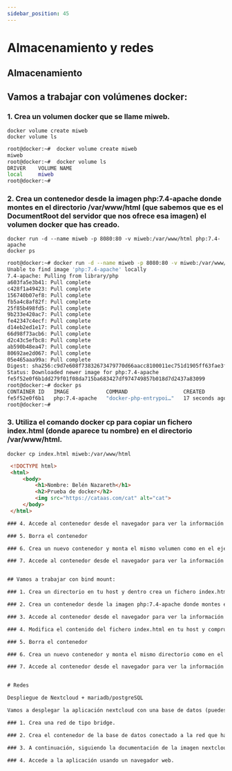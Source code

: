 ```yaml
---
sidebar_position: 45
---
```


# Almacenamiento y redes

## Almacenamiento

## Vamos a trabajar con volúmenes docker:

### 1. Crea un volumen docker que se llame miweb.

    docker volume create miweb
    docker volume ls

```bash
root@docker:~#  docker volume create miweb
miweb
root@docker:~#  docker volume ls
DRIVER    VOLUME NAME
local     miweb
root@docker:~#
```


### 2. Crea un contenedor desde la imagen php:7.4-apache donde montes en el directorio /var/www/html (que sabemos que es el DocumentRoot del servidor que nos ofrece esa imagen) el volumen docker que has creado.

    docker run -d --name miweb -p 8080:80 -v miweb:/var/www/html php:7.4-apache
    docker ps

```bash
root@docker:~# docker run -d --name miweb -p 8080:80 -v miweb:/var/www/html php:7.4-apache
Unable to find image 'php:7.4-apache' locally
7.4-apache: Pulling from library/php
a603fa5e3b41: Pull complete 
c428f1a49423: Pull complete 
156740b07ef8: Pull complete 
fb5a4c8af82f: Pull complete 
25f85b498fd5: Pull complete 
9b233e420ac7: Pull complete 
fe42347c4ecf: Pull complete 
d14eb2ed1e17: Pull complete 
66d98f73acb6: Pull complete 
d2c43c5efbc8: Pull complete 
ab590b48ea47: Pull complete 
80692ae2d067: Pull complete 
05e465aaa99a: Pull complete 
Digest: sha256:c9d7e608f73832673479770d66aacc8100011ec751d1905ff63fae3fe2e0ca6d
Status: Downloaded newer image for php:7.4-apache
fe5f52e0f6b1dd279f01f08da715ba683427df974749857b018d7d2437a83099
root@docker:~# docker ps
CONTAINER ID   IMAGE            COMMAND                  CREATED          STATUS          PORTS                  NAMES
fe5f52e0f6b1   php:7.4-apache   "docker-php-entrypoi…"   17 seconds ago   Up 16 seconds   0.0.0.0:8080->80/tcp   miweb
root@docker:~# 
```


### 3. Utiliza el comando docker cp para copiar un fichero index.html (donde aparece tu nombre) en el directorio /var/www/html.

    docker cp index.html miweb:/var/www/html

```html
 <!DOCTYPE html>
 <html>
     <body>
         <h1>Nombre: Belén Nazareth</h1>
         <h2>Prueba de docker</h2>
         <img src="https://cataas.com/cat" alt="cat">
     </body>
 </html>

### 4. Accede al contenedor desde el navegador para ver la información ofrecida por el fichero index.html.

### 5. Borra el contenedor

### 6. Crea un nuevo contenedor y monta el mismo volumen como en el ejercicio anterior.

### 7. Accede al contenedor desde el navegador para ver la información ofrecida por el fichero index.html. ¿Seguía existiendo ese fichero?


## Vamos a trabajar con bind mount:

### 1. Crea un directorio en tu host y dentro crea un fichero index.html (donde aparece tu nombre).

### 2. Crea un contenedor desde la imagen php:7.4-apache donde montes en el directorio /var/www/html el directorio que has creado por medio de bind mount.

### 3. Accede al contenedor desde el navegador para ver la información ofrecida por el fichero index.html.

### 4. Modifica el contenido del fichero index.html en tu host y comprueba que al refrescar la página ofrecida por el contenedor, el contenido ha cambiado.

### 5. Borra el contenedor

### 6. Crea un nuevo contenedor y monta el mismo directorio como en el ejercicio anterior.

### 7. Accede al contenedor desde el navegador para ver la información ofrecida por el fichero index.html. ¿Se sigue viendo el mismo contenido?


# Redes

Despliegue de Nextcloud + mariadb/postgreSQL

Vamos a desplegar la aplicación nextcloud con una base de datos (puedes elegir mariadb o PostgreSQL) (NOTA: Para que no te de errores utiliza la imagen mariadb:10.5). Te puede servir el ejercicio que hemos realizado para desplegar Wordpress. Para ello sigue los siguientes pasos:

### 1. Crea una red de tipo bridge.

### 2. Crea el contenedor de la base de datos conectado a la red que has creado. La base de datos se debe configurar para crear una base de datos y un usuario. Además el contenedor debe utilizar almacenamiento (volúmenes o bind mount) para guardar la información. Puedes seguir la documentación de mariadb o la de PostgreSQL.

### 3. A continuación, siguiendo la documentación de la imagen nextcloud, crea un contenedor conectado a la misma red, e indica las variables adecuadas para que se configure de forma adecuada y realice la conexión a la base de datos. El contenedor también debe ser persistente usando almacenamiento.

### 4. Accede a la aplicación usando un navegador web.